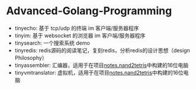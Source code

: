 # Advanced-Golang-Programming

+ tinyecho: 基于 tcp/udp 的终端 im 客户端/服务器程序
+ tinyim: 基于 websocket 的浏览器 im 客户端/服务器程序
+ tinysearch: 一个搜索系统 demo
+ tinyredis: redis源码的阅读笔记，复刻redis，分析redis的设计思想（design Philosophy）
+ tinyassembler: 汇编器，适用于在项目[notes.nand2tetris](https://github.com/xsddz/notes.nand2tetris)中构建的16位电脑
+ tinyvmtranslator: 虚拟机，适用于在项目[notes.nand2tetris](https://github.com/xsddz/notes.nand2tetris)中构建的16位电脑
